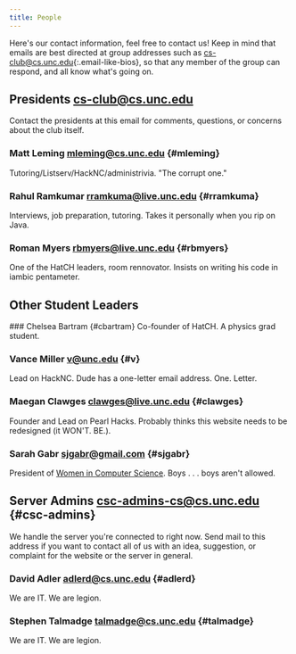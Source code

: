 ```yaml
---
title: People
---
```


Here's our contact information, feel free to contact us!  Keep in mind that
emails are best directed at group addresses such as
<cs-club@cs.unc.edu>{:.email-like-bios}, so that any member of the group can
respond, and all know what's going on.

<section markdown="1" id="bios">

Presidents <cs-club@cs.unc.edu>
-----------
Contact the presidents at this email for comments, questions, or concerns about
the club itself.

<div class="group" markdown="1">

### Matt Leming <mleming@cs.unc.edu> {#mleming}
Tutoring/Listserv/HackNC/administrivia. "The corrupt one."

### Rahul Ramkumar <rramkuma@live.unc.edu> {#rramkuma}
Interviews, job preparation, tutoring. Takes it personally when you rip on Java.

### Roman Myers <rbmyers@live.unc.edu> {#rbmyers}
One of the HatCH leaders, room rennovator. Insists on writing his code in iambic pentameter.


</div>

Other Student Leaders
-------------
<div class="group self-preferred" markdown="1">
### Chelsea Bartram <chelsea.bartram@gmail.com> {#cbartram}
Co-founder of HatCH. A physics grad student.

### Vance Miller <v@unc.edu> {#v}
Lead on HackNC. Dude has a one-letter email address. One. Letter.
</div>

### Maegan Clawges <clawges@live.unc.edu> {#clawges}
Founder and Lead on Pearl Hacks. Probably thinks this website needs to be redesigned (it WON'T. BE.).
</div>

### Sarah Gabr <sjgabr@gmail.com> {#sjgabr}
President of [Women in Computer Science](https://www.facebook.com/groups/209467285885546/). Boys . . . boys aren't allowed.
</div>

Server Admins <csc-admins-cs@cs.unc.edu> {#csc-admins}
----------
We handle the server you're connected to right now. Send mail to this address
if you want to contact all of us with an idea, suggestion, or complaint for the
website or the server in general. 

<div class="group" markdown="1">

### David Adler <adlerd@cs.unc.edu> {#adlerd}
We are IT. We are legion.

### Stephen Talmadge <talmadge@cs.unc.edu> {#talmadge}
We are IT. We are legion.

</div>
</section>
